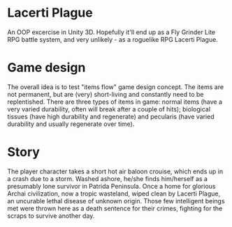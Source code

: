 # Lacerti Plague
An OOP excercise in Unity 3D. Hopefully it'll end up as a Fly Grinder Lite RPG battle system, and very unlikely - as a roguelike RPG Lacerti Plague.

# Game design
The overall idea is to test "items flow" game design concept. The items are not permanent, but are (very) short-living and constantly need to be replentished. There are three types of items in game: normal items (have a very varied durability, often will break after a couple of hits); biological tissues (have high durability and regenerate) and pecularis (have varied durability and usually regenerate over time).

# Story
The player character takes a short hot air baloon crouise, which ends up in a crash due to a storm. Washed ashore, he/she finds him/herself as a presumably lone survivor in Patrida Peninsula. Once a home for glorious Archai civilization, now a tropic wasteland, wiped clean by Lacerti Plague, an uncurable lethal disease of unknown origin. Those few intelligent beings met were thrown here as a death sentence for their crimes, fighting for the scraps to survive another day.
